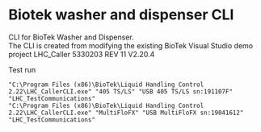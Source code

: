 # Biotek washer and dispenser CLI
CLI for BioTek Washer and Dispenser.<br>
The CLI is created from modifying the existing BioTek Visual Studio demo project LHC_Caller 5330203 REV 11 V2.20.4

Test run
```
"C:\Program Files (x86)\BioTek\Liquid Handling Control 2.22\LHC_CallerCLI.exe" "405 TS/LS" "USB 405 TS/LS sn:191107F" "LHC_TestCommunications"
"C:\Program Files (x86)\BioTek\Liquid Handling Control 2.22\LHC_CallerCLI.exe" "MultiFloFX" "USB MultiFloFX sn:19041612" "LHC_TestCommunications"
```

